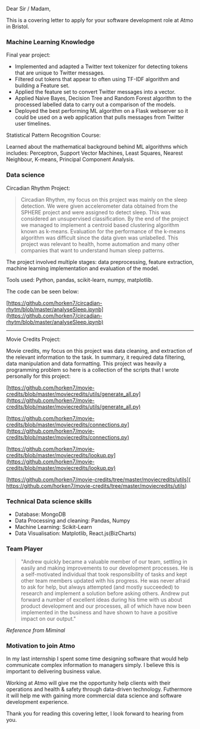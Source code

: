 Dear Sir / Madam,

This is a covering letter to apply for your software development role at Atmo in Bristol. 

### Machine Learning Knowledge

Final year project:
* Implemented and adapted a Twitter text tokenizer for detecting tokens that are unique to Twitter messages.
* Filtered out tokens that appear to often using TF-IDF algorithm and building a Feature set.
* Applied the feature set to convert Twitter messages into a vector.
* Applied Naive Bayes, Decision Tree and Random Forest algorithm to the processed labelled data to carry out a comparison of the models.
* Deployed the best performing ML algorithm on a Flask webserver so it could be used on a web application that pulls messages from Twitter user timelines.

Statistical Pattern Recognition Course:

Learned about the mathematical background behind ML algorithms which includes: Perceptron, Support Vector Machines, Least Squares, Nearest Neighbour, K-means, Principal Component Analysis.

### Data science

Circadian Rhythm Project:

> Circadian Rhythm, my focus on this project was mainly on the sleep detection. We were given accelerometer data obtained from the SPHERE project and were assigned to detect sleep. This was considered an unsupervised classification. By the end of the project we managed to implement a centroid based clustering algorithm known as k-means. Evaluation for the performance of the k-means algorithm was difficult since the data given was unlabelled. This project was relevant to health, home
automation and many other companies that want to understand human sleep patterns. 

The project involved multiple stages: data preprocessing, feature extraction, machine learning implementation and evaluation of the model.

Tools used: Python, pandas, scikit-learn, numpy, matplotlib.

The code can be seen below:

[https://github.com/horken7/circadian-rhytm/blob/master/analyseSleep.ipynb](https://github.com/horken7/circadian-rhytm/blob/master/analyseSleep.ipynb)

--- 
Movie Credits Project:

Movie credits, my focus on this project was data cleaning, and extraction of the relevant information to the task. In summary, it required data filtering, data manipulation and data formatting. This project was heavily a programming problem so here is a collection of the scripts that I wrote personally for this project:

[https://github.com/horken7/movie-credits/blob/master/moviecredits/utils/generate_all.py](https://github.com/horken7/movie-credits/blob/master/moviecredits/utils/generate_all.py)

[https://github.com/horken7/movie-credits/blob/master/moviecredits/connections.py](https://github.com/horken7/movie-credits/blob/master/moviecredits/connections.py)

[https://github.com/horken7/movie-credits/blob/master/moviecredits/lookup.py](https://github.com/horken7/movie-credits/blob/master/moviecredits/lookup.py)

[https://github.com/horken7/movie-credits/tree/master/moviecredits/utils](
https://github.com/horken7/movie-credits/tree/master/moviecredits/utils)

### Technical Data science skills
* Database: MongoDB
* Data Processing and cleaning: Pandas, Numpy
* Machine Learning: Scikit-Learn
* Data Visualisation: Matplotlib, React.js(BizCharts)

### Team Player
> "Andrew quickly became a valuable member of our team, settling in easily and making improvements to our development processes. He is a self-motivated individual that took responsibility of tasks and kept other team members updated with his progress. He was never afraid to ask for help, but always attempted (and mostly succeeded) to research and implement a solution before asking others. Andrew put forward a number of excellent ideas during his time with us about product development and our processes, all of which have now been implemented in the business and have shown to have a positive impact on our output."

*Reference from Miminal*

### Motivation to join Atmo

In my last internship I spent some time designing software that would help communicate complex information to managers simply. I believe this is important to delivering business value.

Working at Atmo will give me the opportunity help clients with their operations and health & safety through data-driven technology.
Futhermore it will help me with gaining more commercial data science and software development experience. 

Thank you for reading this covering letter,
I look forward to hearing from you.